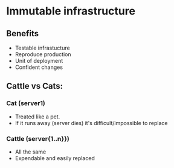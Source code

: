 # Immutable infrastructure

## Benefits  
- Testable infrastucture 
- Reproduce production 
- Unit of deployment 
- Confident changes  
  

## Cattle vs Cats: 

### Cat (server1)  
- Treated like a pet.
- If it runs away (server dies) it's difficult/impossible to replace 
  
### Cattle (server{1..n}}) 
 
- All the same
- Expendable and easily replaced
